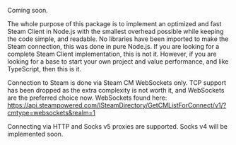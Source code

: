 Coming soon.

The whole purpose of this package is to implement an optimized and fast Steam Client in Node.js with the smallest overhead possible while keeping the code simple, and readable. No libraries have been imported to make the Steam connection, this was done in pure Node.js.
If you are looking for a complete Steam Client implementation, this is not it. However, if you are looking for a base to start your own project and value performance, and like TypeScript, then this is it.

Connection to Steam is done via Steam CM WebSockets only. TCP support has been dropped as the extra complexity is not worth it, and WebSockets are the preferred choice now. WebSockets found here: https://api.steampowered.com/ISteamDirectory/GetCMListForConnect/v1/?cmtype=websockets&realm=1

Connecting via HTTP and Socks v5 proxies are supported. Socks v4 will be implemented soon.
